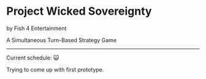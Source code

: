 Project Wicked Sovereignty
==========================
by Fish 4 Entertainment

A Simultaneous Turn-Based Strategy Game

---

Current schedule: :scream_cat:

Trying to come up with first prototype.
